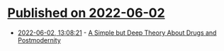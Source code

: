 # [Published on 2022-06-02](index.md)

* [2022-06-02, 13:08:21](https://news.ycombinator.com/item?id=31594368) - [A Simple but Deep Theory About Drugs and Postmodernity](https://deepsocks.substack.com/p/a-simple-but-deep-theory-about-drugs)
